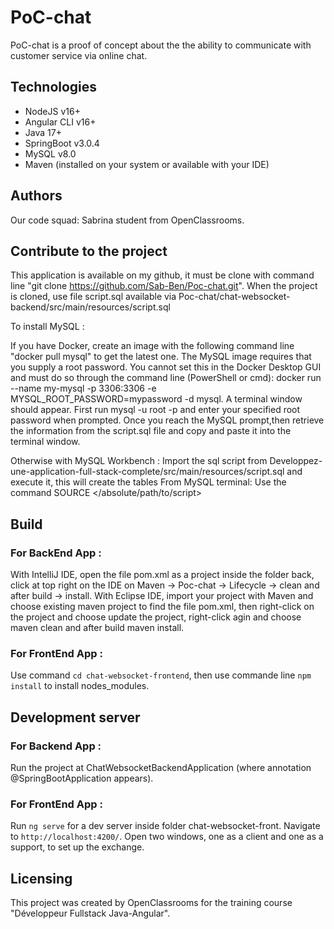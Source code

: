 # PoC-chat
PoC-chat is a proof of concept about the the ability to communicate with customer service via online chat.

## Technologies
- NodeJS v16+
- Angular CLI v16+
- Java 17+
- SpringBoot v3.0.4
- MySQL v8.0
- Maven (installed on your system or available with your IDE)

## Authors
Our code squad: Sabrina student from OpenClassrooms.

## Contribute to the project
This application is available on my github, it must be clone with command line 
"git clone https://github.com/Sab-Ben/Poc-chat.git".
When the project is cloned, use file script.sql available via 
Poc-chat/chat-websocket-backend/src/main/resources/script.sql


To install MySQL :

If you have Docker, create an image with the following command line "docker pull mysql" to get the latest one.
The MySQL image requires that you supply a root password. You cannot set this in the Docker Desktop GUI and must do so through the command line (PowerShell or cmd):
docker run --name my-mysql -p 3306:3306 -e MYSQL_ROOT_PASSWORD=mypassword -d mysql. A terminal window should appear. First run mysql -u root -p and enter your specified root password when prompted.
Once you reach the MySQL prompt,then retrieve the information from the script.sql 
file and copy and paste it into the terminal window.

Otherwise with MySQL Workbench : Import the sql script from 
Developpez-une-application-full-stack-complete/src/main/resources/script.sql 
and execute it, this will create the tables
From MySQL terminal: Use the command SOURCE </absolute/path/to/script>

## Build
### For BackEnd App :
With IntelliJ IDE, open the file pom.xml as a project inside the folder back, click at top right on the IDE on 
Maven -> Poc-chat -> Lifecycle -> clean and after build -> install.
With Eclipse IDE, import your project with Maven and choose existing maven project to find the file pom.xml,
then right-click on the project and choose update the project, right-click agin and choose maven clean and after build maven install.

### For FrontEnd App :
Use command  `cd chat-websocket-frontend`, then use commande line `npm install` to install nodes_modules.

## Development server
### For Backend App :
Run the project at ChatWebsocketBackendApplication (where annotation @SpringBootApplication appears).

### For FrontEnd App :
Run `ng serve` for a dev server inside folder chat-websocket-front. Navigate to `http://localhost:4200/`.
Open two windows, one as a client and one as a support, to set up the exchange. 

## Licensing
This project was created by OpenClassrooms for the training course "Développeur Fullstack Java-Angular".
